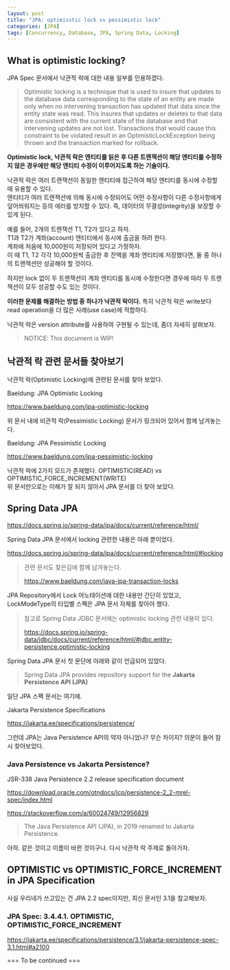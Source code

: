 ```yaml
---
layout: post
title: "JPA: optimisstic lock vs pessimistic lock"
categories: [JPA]
tags: [Concurrency, Database, JPA, Spring Data, Locking]
---
```


## What is optimistic locking?

JPA Spec 문서에서 낙관적 락에 대한 내용 일부를 인용하겠다.

> Optimistic locking is a technique that is used to insure that updates to the database data corresponding to the state of an entity are made only when no intervening transaction has updated that data since the entity state was read. This insures that updates or deletes to that data are consistent with the current state of the database and that intervening updates are not lost. Transactions that would cause this constraint to be violated result in an OptimisticLockException being thrown and the transaction marked for rollback.

**Optimistic lock, 낙관적 락은 엔티티를 읽은 후 다른 트랜잭션이 해당 엔티티를 수정하지 않은 경우에만 해당 엔티티 수정이 이루어지도록 하는 기술이다.**  

낙관적 락은 여러 트랜잭션이 동일한 엔티티에 접근하여 해당 엔티티를 동시에 수정할 때 유용할 수 있다.  
엔티티가 여러 트랜잭션에 의해 동시에 수정되어도 어떤 수정사항이 다른 수정사항에게 덮어씌워지는 등의 에러를 방지할 수 있다.
즉, 데이터의 무결성(integrity)을 보장할 수 있게 된다.

예를 들어, 2개의 트랜잭션 T1, T2가 있다고 하자.  
T1과 T2가 계좌(account) 엔티티에서 동시에 출금을 하려 한다.  
계좌에 처음에 10,000원이 저장되어 있다고 가정하자.  
이 때 T1, T2 각각 10,000원씩 출금한 후 잔액을 계좌 엔티티에 저장했다면, 둘 중 하나의 트랜잭션만 성공해야 할 것이다.

하지만 lock 없이 두 트랜잭션이 계좌 엔티티를 동시에 수정한다면 경우에 따라 두 트랜잭션이 모두 성공할 수도 있는 것이다.  

**이러한 문제를 해결하는 방법 중 하나가 낙관적 락이다.** 특히 낙관적 락은 write보다 read operation을 더 많은 사례(use case)에 적합하다.

낙관적 락은 version attribute를 사용하여 구현될 수 있는데, 좀더 자세히 살펴보자.

> NOTICE: This document is WIP!

## 낙관적 락 관련 문서들 찾아보기

낙관적 락(Optimistic Locking)에 관련된 문서를 찾아 보았다.

Baeldung: JPA Optimistic Locking

<https://www.baeldung.com/jpa-optimistic-locking>

위 문서 내에 비관적 락(Pessimistic Locking) 문서가 링크되어 있어서 함께 남겨놓는다.

Baeldung: JPA Pessimistic Locking

<https://www.baeldung.com/jpa-pessimistic-locking>

낙관적 락에 2가지 모드가 존재했다. OPTIMISTIC(READ) vs OPTIMISTIC_FORCE_INCREMENT(WRITE)  
위 문서만으로는 이해가 잘 되지 않아서 JPA 문서를 더 찾아 보았다.

## Spring Data JPA

<https://docs.spring.io/spring-data/jpa/docs/current/reference/html/>

Spring Data JPA 문서에서 locking 관련한 내용은 아래 뿐이었다.

<https://docs.spring.io/spring-data/jpa/docs/current/reference/html/#locking>

> 관련 문서도 찾은김에 함께 남겨놓는다.
>
> https://www.baeldung.com/java-jpa-transaction-locks

JPA Repository에서 Lock 어노테이션에 대한 내용만 간단히 있었고, LockModeType의 타입별 스펙은 JPA 문서 자체를 찾아야 했다.

> 참고로 Spring Data JDBC 문서에는 optimistic locking 관련 내용이 있다.
>
> https://docs.spring.io/spring-data/jdbc/docs/current/reference/html/#jdbc.entity-persistence.optimistic-locking

Spring Data JPA 문서 첫 문단에 아래와 같이 언급되어 있었다.

> Spring Data JPA provides repository support for the **Jakarta Persistence API (JPA)**

일단 JPA 스펙 문서는 여기에.

Jakarta Persistence Specifications

<https://jakarta.ee/specifications/persistence/>

그런데 JPA는 Java Persistence API의 약자 아니었나? 무슨 차이지? 의문이 들어 잠시 찾아보았다.

### Java Persistence vs Jakarta Persistence?

JSR-338 Java Persistence 2.2 release specification document

<https://download.oracle.com/otndocs/jcp/persistence-2_2-mrel-spec/index.html>

<https://stackoverflow.com/a/60024749/12956829>

> The Java Persistence API (JPA), in 2019 renamed to Jakarta Persistence.

아하. 같은 것이고 이름이 바뀐 것이구나. 다시 낙관적 락 주제로 돌아가자.

## OPTIMISTIC vs OPTIMISTIC_FORCE_INCREMENT in JPA Specification

사실 우리네가 쓰고있는 건 JPA 2.2 spec이지만, 최신 문서인 3.1을 참고해보자.

### JPA Spec: 3.4.4.1. OPTIMISTIC, OPTIMISTIC_FORCE_INCREMENT

<https://jakarta.ee/specifications/persistence/3.1/jakarta-persistence-spec-3.1.html#a2100>



=== To be continued ===
